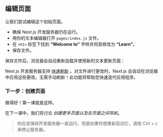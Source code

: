 ## 编辑页面

让我们尝试编辑这个初始页面。

+   确保 Next.js 开发服务器仍在运行。
+   用你的文本编辑器打开 `pages/index.js` 文件。
+   在 `<h1>` 标签下找到 **“Welcome to”** 字样并将其修改为 **“Learn”**。
+   保存文件。

保存文件后，浏览器会自动重新加载并使用新的文本更新页面：

Next.js 开发服务器支持 [快速刷新](https://www.nextjs.cn/docs/basic-features/fast-refresh) 。对文件进行更改时，Next.js 会自动在浏览器中应用这些更改。无需手动刷新！此功能将帮助您快速迭代应用程序。

### 下一步：创建页面

做得好！第一课就是这样。

在下一课中，我们将讨论 *创建更多页面以及在页面之间导航*。

> 你应该保持开发服务器一直运行，但是如果你想重新启动它，请按 Ctrl + c 来停止服务器。